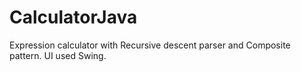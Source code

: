 # CalculatorJava
Expression calculator with Recursive descent parser and Composite pattern. UI used Swing.
